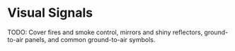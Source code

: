 # Visual Signals

TODO: Cover fires and smoke control, mirrors and shiny reflectors, ground-to-air panels, and common ground-to-air symbols.

